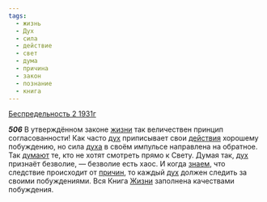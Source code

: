 ```yaml
---
tags:
  - жизнь
  - Дух
  - сила
  - действие
  - свет
  - дума
  - причина
  - закон
  - познание
  - книга
---
```


[Беспредельность 2 1931г](https://127.0.0.1:4002/agni/1931)

___506___
В утверждённом законе [жизни](../../../tags/#жизнь) так величествен принцип согласованности! Как часто [дух](../../../tags/#Дух) приписывает свои [действия](../../../tags/#действие) хорошему побуждению, но сила [духа](../../../tags/#Дух) в своём импульсе направлена на обратное. Так [думают](../../../tags/#дума) те, кто не хотят смотреть прямо к Свету. Думая так, [дух](../../../tags/#Дух) признаёт безволие, — безволие есть хаос. И когда [знаем](../../../tags/#познание), что следствие происходит от [причин](../../../tags/#причина), то каждый [дух](../../../tags/#Дух) должен следить за своими побуждениями. Вся Книга [Жизни](../../../tags/#жизнь) заполнена качествами побуждения.   

